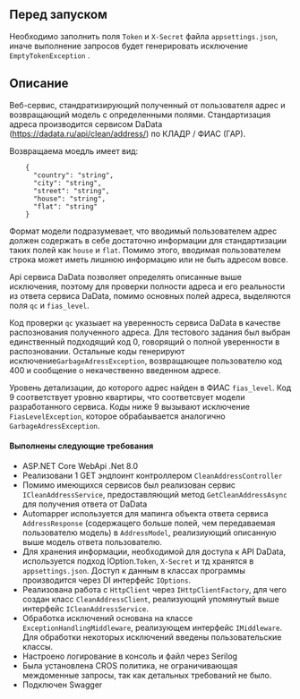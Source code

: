## Перед запуском
Необходимо заполнить поля `Token` и `X-Secret` файла `appsettings.json`, иначе выполнение запросов будет генерировать исключение  `EmptyTokenException` .

## Описание

Веб-сервис,  стандратизирующий полученный от пользователя адрес и возвращающий модель с определенными полями. Стандартизация адреса производится сервисом DaData (<https://dadata.ru/api/clean/address/>) по КЛАДР / ФИАС (ГАР).

Возвращаема моедль имеет вид:
```
    {
      "country": "string",
      "city": "string",
      "street": "string",
      "house": "string",
      "flat": "string"
    }
```


Формат модели подразумевает, что вводимый пользователем адрес должен содержать в себе достаточно информации для стандартизации таких полей как `house` и `flat`. Помимо этого, вводимая пользователем строка может иметь лишнюю информацию или не быть адресом вовсе.

Api сервиса DaData позволяет определять описанные выше исключения, поэтому для проверки полности адреса и его реальности из ответа сервиса DaData, помимо основных полей адреса, выделяются поля `qc` и `fias_level`.


Код проверки `qc` указыает на уверенность сервиса DaData в качестве распознования полученного адреса. Для тестового задания был выбран единственный подходящий код 0, говорящий о полной уверенности в распозновании. Остальные коды генерируют исключение`GarbageAdressException`, возвращающее пользователю код 400 и сообщение о некачественно введенном адресе.


Уровень детализации, до которого адрес найден в ФИАС `fias_level`. Код 9 соответствует уровню квартиры, что соответсвует модели разработанного сервиса. Коды ниже 9 вызывают исключение `FiasLevelException`, которое обрабаывается аналогично `GarbageAdressException`.


####  Выполнены  следующие требования

- ASP.NET Core WebApi 
	.Net 8.0
- Реализовани 1 GET эндпоинт контроллером `CleanAddressController`
- Помимо имеющихся сервисов был реализован сервис `ICleanAddressService`, предоставляющий метод `GetCleanAddressAsync` для получения ответа от DaData
- Automapper используется для мапинга объекта ответа сервиса `AddressResponse` (содержащего больше полей, чем передаваемая пользователю модель) в `AddressModel`, реализиующий описанную выше модель ответа пользователю.
- Для хранения информации, необходимой для доступа к API DaData, используется подход IOption.`Token`, `X-Secret` и тд хранятся в `appsettings.json`. Доступ к данным в классах программы производится через DI интерфейс `IOptions`.
- Реализована работа с `HttpClient` через `IHttpClientFactory`, для чего создан класс `CleanAddressClient`, реализующий упомянутый выше интерфейс `ICleanAddressService`.
- Обработка исключений основана на классе  `ExceptionHandlingMiddleware`, реализующем интерфейс `IMiddleware`. Для обработки некоторых исключений введены пользовательские классы.
- Настроено логирование в консоль и файл через Serilog
- Была установлена CROS политика, не ограничивающая междоменные запросы, так как детальных требований не было.
- Подключен Swagger

